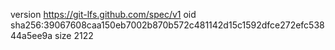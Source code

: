 version https://git-lfs.github.com/spec/v1
oid sha256:39067608caa150eb7002b870b572c481142d15c1592dfce272efc53844a5ee9a
size 2122
